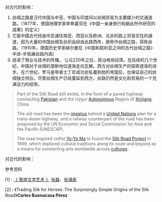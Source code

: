 对古代的影响：

1. 丝绸之路是汉代中国与中亚、中国与印度间以丝绸贸易为主要媒介的交通道路。（1877年，德国地理学家李希霍芬在《中国一亲身旅行和据此所作研究的成果》的定义）
2. 它是中国古代经由中亚通往南亚、西亚以及欧洲、北非的路上贸易交往的通道，因为大量的中国丝绸及丝织品经由此路西传，故称作丝绸之路，简称丝路。（1910年，德国历史学家赫尔曼在《中国和叙利亚之间的古代丝绸之路》中进-步拓展丝路内涵）
3. 促进了商业与技术的传播。 公元220年之后，政治格局动荡。在后续的几个世纪，中国对于丝绸的垄断地位逐渐走向瓦解。西方对丝绸生产的探索逐渐的进步。在六世纪，罗马皇帝查士丁尼成功走私蚕到他的帝国后，也保证自己的丝绸独立供应。尽管丝绸生产已经蔓延到西方，丝路仍然是文化和贸易的一个充满活力的纽带。

> Part of the Silk Road still exists, in the form of a paved highway connecting [Pakistan](https://www.britannica.com/place/Pakistan) and the Uygur [Autonomous](https://www.merriam-webster.com/dictionary/Autonomous) Region of [Xinjiang](https://www.britannica.com/place/Xinjiang), China. 
>
> The old road has been the [impetus](https://www.merriam-webster.com/dictionary/impetus) behind a [United Nations](https://www.britannica.com/topic/United-Nations) plan for a trans-Asian highway, and a railway counterpart of the road  has been proposed by the UN Economic and Social Commission for Asia and  the Pacific (UNESCAP). 
>
> The road inspired cellist [Yo-Yo Ma](https://www.britannica.com/biography/Yo-Yo-Ma) to found the [Silk Road Project](https://www.britannica.com/topic/Silk-Road-Ensemble) in 1999, which explored cultural traditions along its route and beyond as a means for connecting arts worldwide across [cultures](https://www.merriam-webster.com/dictionary/cultures).

对近代的影响：



参考资料

[1] : [《 敦煌文学艺术 》](https://www.icourse163.org/course/ZJNU-1206600807) [张磊](https://www.icourse163.org/u/mooc56299844745828055)、[张涌泉](https://www.icourse163.org/u/mooc59606083872926975)

[2] : 《Trading Silk for Horses: The Surprisingly Simple Origins of the Silk Road》**Carles Buenacasa Pérez**